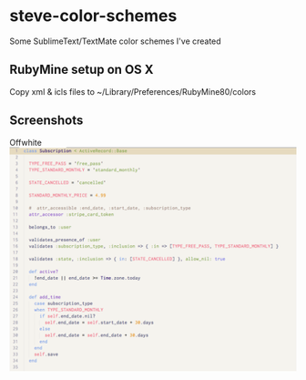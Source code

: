# steve-color-schemes
Some SublimeText/TextMate color schemes I've created

## RubyMine setup on OS X

Copy xml & icls files to ~/Library/Preferences/RubyMine80/colors

## Screenshots

Offwhite
![Offwhite](https://github.com/stevejackson/steve-color-schemes/raw/master/Offwhite.png)
